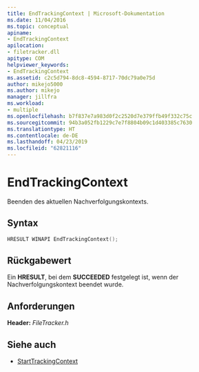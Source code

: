 ```yaml
---
title: EndTrackingContext | Microsoft-Dokumentation
ms.date: 11/04/2016
ms.topic: conceptual
apiname:
- EndTrackingContext
apilocation:
- filetracker.dll
apitype: COM
helpviewer_keywords:
- EndTrackingContext
ms.assetid: c2c5d794-8dc8-4594-8717-70dc79a0e75d
author: mikejo5000
ms.author: mikejo
manager: jillfra
ms.workload:
- multiple
ms.openlocfilehash: b7f837e7a983d0f2c2520d7e379ffb49f332c75c
ms.sourcegitcommit: 94b3a052fb1229c7e7f8804b09c1d403385c7630
ms.translationtype: HT
ms.contentlocale: de-DE
ms.lasthandoff: 04/23/2019
ms.locfileid: "62821116"
---
```

# <a name="endtrackingcontext"></a>EndTrackingContext
Beenden des aktuellen Nachverfolgungskontexts.

## <a name="syntax"></a>Syntax

```cpp
HRESULT WINAPI EndTrackingContext();
```

## <a name="return-value"></a>Rückgabewert
Ein **HRESULT**, bei dem **SUCCEEDED** festgelegt ist, wenn der Nachverfolgungskontext beendet wurde.

## <a name="requirements"></a>Anforderungen
**Header:** *FileTracker.h*

## <a name="see-also"></a>Siehe auch
- [StartTrackingContext](../msbuild/starttrackingcontext.md)
